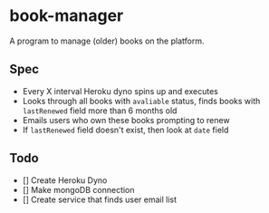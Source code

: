 # book-manager
A program to manage (older) books on the platform.

## Spec
- Every X interval Heroku dyno spins up and executes
- Looks through all books with `avaliable` status, finds
books with `lastRenewed` field more than 6 months old
- Emails users who own these books prompting to renew
- If `lastRenewed` field doesn't exist, then look at `date`
field

## Todo
- [] Create Heroku Dyno
- [] Make mongoDB connection
- [] Create service that finds user email list
